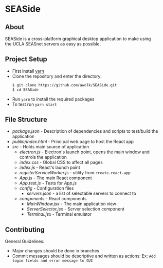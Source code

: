 # SEASide
## About
SEASide is a cross-platform graphical desktop application to make using
the UCLA SEASnet servers as easy as possible.

## Project Setup
- First install [yarn](https://yarnpkg.com/)
- Clone the repository and enter the directory:
  ```sh
  $ git clone https://github.com/awolk/SEASide.git
  $ cd SEASide
  ```
- Run `yarn` to install the required packages
- To test run `yarn start`

## File Structure
- *package.json* - Description of dependencies and scripts to
  test/build the application
- *public/index.html* - Principal web page to host the React app
- *src* - Holds main source of application
    - *electron.js* - Electron's launch point, opens the main
      window and controls the application
    - *index.css* - Global CSS to affect all pages
    - *index.js* - React's launch point
    - *registerServiceWorker.js* - utility from `create-react-app`
    - *App.js* - The main React component
    - *App.test.js* - Tests for *App.js*
    - *config* - Configuration files
        - *servers.json* - a list of selectable servers to connect to
    - *components* - React components
        - *MainWindow.jsx* - The main application view
        - *ServerSelector.jsx* - Server selection component
        - *Terminal.jsx* - Terminal emulator

## Contributing
General Guidelines:
* Major changes should be done in branches
* Commit messages should be descriptive and written as actions:
  Ex: `Add login fields and error message to GUI`
